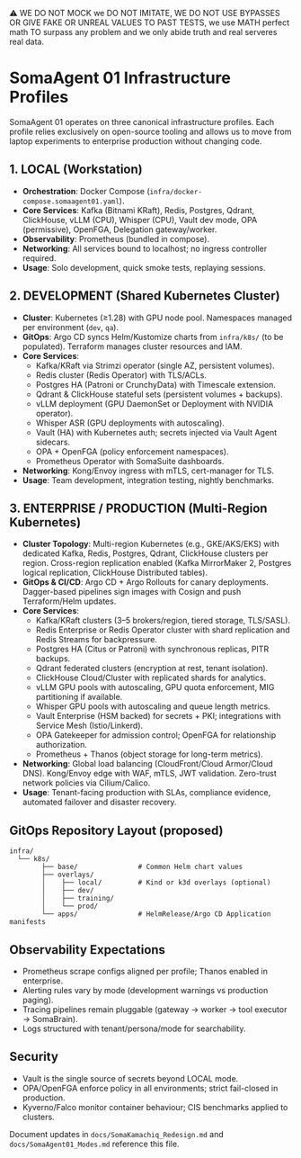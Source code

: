 ⚠️ WE DO NOT MOCK we DO NOT IMITATE, WE DO NOT USE BYPASSES OR GIVE FAKE OR UNREAL VALUES TO PAST TESTS, we use MATH perfect math TO surpass any problem and we only abide truth and real serveres real data.

# SomaAgent 01 Infrastructure Profiles

SomaAgent 01 operates on three canonical infrastructure profiles. Each profile relies exclusively on open-source tooling and allows us to move from laptop experiments to enterprise production without changing code.

## 1. LOCAL (Workstation)
- **Orchestration**: Docker Compose (`infra/docker-compose.somaagent01.yaml`).
- **Core Services**: Kafka (Bitnami KRaft), Redis, Postgres, Qdrant, ClickHouse, vLLM (CPU), Whisper (CPU), Vault dev mode, OPA (permissive), OpenFGA, Delegation gateway/worker.
- **Observability**: Prometheus (bundled in compose).
- **Networking**: All services bound to localhost; no ingress controller required.
- **Usage**: Solo development, quick smoke tests, replaying sessions.

## 2. DEVELOPMENT (Shared Kubernetes Cluster)
- **Cluster**: Kubernetes (≥1.28) with GPU node pool. Namespaces managed per environment (`dev`, `qa`).
- **GitOps**: Argo CD syncs Helm/Kustomize charts from `infra/k8s/` (to be populated). Terraform manages cluster resources and IAM.
- **Core Services**:
  - Kafka/KRaft via Strimzi operator (single AZ, persistent volumes).
  - Redis cluster (Redis Operator) with TLS/ACLs.
  - Postgres HA (Patroni or CrunchyData) with Timescale extension.
  - Qdrant & ClickHouse stateful sets (persistent volumes + backups).
  - vLLM deployment (GPU DaemonSet or Deployment with NVIDIA operator).
  - Whisper ASR (GPU deployments with autoscaling).
  - Vault (HA) with Kubernetes auth; secrets injected via Vault Agent sidecars.
  - OPA + OpenFGA (policy enforcement namespaces).
  - Prometheus Operator with SomaSuite dashboards.
- **Networking**: Kong/Envoy ingress with mTLS, cert-manager for TLS.
- **Usage**: Team development, integration testing, nightly benchmarks.

## 3. ENTERPRISE / PRODUCTION (Multi-Region Kubernetes)
- **Cluster Topology**: Multi-region Kubernetes (e.g., GKE/AKS/EKS) with dedicated Kafka, Redis, Postgres, Qdrant, ClickHouse clusters per region. Cross-region replication enabled (Kafka MirrorMaker 2, Postgres logical replication, ClickHouse Distributed tables).
- **GitOps & CI/CD**: Argo CD + Argo Rollouts for canary deployments. Dagger-based pipelines sign images with Cosign and push Terraform/Helm updates.
- **Core Services**:
  - Kafka/KRaft clusters (3–5 brokers/region, tiered storage, TLS/SASL).
  - Redis Enterprise or Redis Operator cluster with shard replication and Redis Streams for backpressure.
  - Postgres HA (Citus or Patroni) with synchronous replicas, PITR backups.
  - Qdrant federated clusters (encryption at rest, tenant isolation).
  - ClickHouse Cloud/Cluster with replicated shards for analytics.
  - vLLM GPU pools with autoscaling, GPU quota enforcement, MIG partitioning if available.
  - Whisper GPU pools with autoscaling and queue length metrics.
  - Vault Enterprise (HSM backed) for secrets + PKI; integrations with Service Mesh (Istio/Linkerd).
  - OPA Gatekeeper for admission control; OpenFGA for relationship authorization.
  - Prometheus + Thanos (object storage for long-term metrics).
- **Networking**: Global load balancing (CloudFront/Cloud Armor/Cloud DNS). Kong/Envoy edge with WAF, mTLS, JWT validation. Zero-trust network policies via Cilium/Calico.
- **Usage**: Tenant-facing production with SLAs, compliance evidence, automated failover and disaster recovery.

## GitOps Repository Layout (proposed)
```
infra/
  └── k8s/
        ├── base/               # Common Helm chart values
        ├── overlays/
        │    ├── local/         # Kind or k3d overlays (optional)
        │    ├── dev/
        │    ├── training/
        │    └── prod/
        └── apps/               # HelmRelease/Argo CD Application manifests
```

## Observability Expectations
- Prometheus scrape configs aligned per profile; Thanos enabled in enterprise.
- Alerting rules vary by mode (development warnings vs production paging).
- Tracing pipelines remain pluggable (gateway → worker → tool executor → SomaBrain).
- Logs structured with tenant/persona/mode for searchability.

## Security
- Vault is the single source of secrets beyond LOCAL mode.
- OPA/OpenFGA enforce policy in all environments; strict fail-closed in production.
- Kyverno/Falco monitor container behaviour; CIS benchmarks applied to clusters.

Document updates in `docs/SomaKamachiq_Redesign.md` and `docs/SomaAgent01_Modes.md` reference this file.
